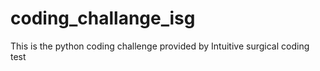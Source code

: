 # coding_challange_isg
This is the python coding challenge provided by Intuitive surgical coding test
